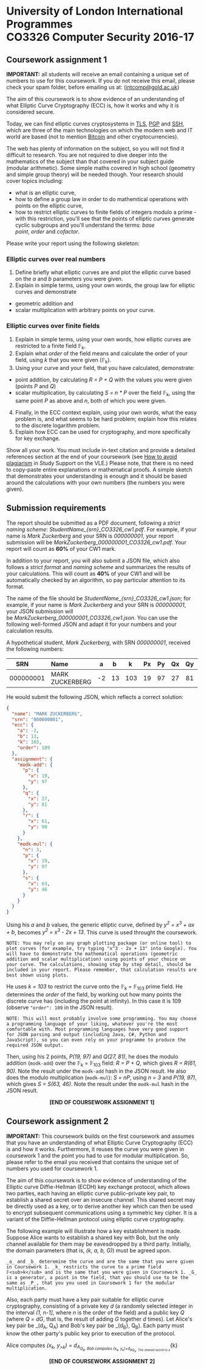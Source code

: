 # University of London International Programmes<br/>CO3326 Computer Security 2016-17

## Coursework assignment 1

__IMPORTANT:__ all students will receive an email containing a unique set of numbers to use for this coursework. If you do not receive this email, please check your spam folder, before emailing us at: (intcomp@gold.ac.uk) 

The aim of this coursework is to show evidence of an understanding of what Elliptic Curve Cryptography (ECC) is, how it works and why it is considered secure.

Today, we can find elliptic curves cryptosystems in [TLS](https://tools.ietf.org/html/rfc4492), [PGP](https://tools.ietf.org/html/rfc6637) and [SSH](https://tools.ietf.org/html/rfc5656), which are three of the main technologies on which the modern web and IT world are based (not to mention [Bitcoin](https://en.bitcoin.it/wiki/Secp256k1) and other cryptocurrencies).

The web has plenty of information on the subject, so you will not find it difficult to  research. You are not required to dive deeper into the mathematics of the subject than that covered in your subject guide (modular arithmetic). Some simple maths covered in high school (geometry and simple group theory) will be needed though. Your research should cover topics including:

*	what is an elliptic curve,
*	how to define a group law in order to do mathemtical operations with points on the elliptic curve,
*	how to restrict elliptic curves to finite fields of integers modulo a prime - with this restriction, you'll see that the points of elliptic curves generate cyclic subgroups and you'll understand the terms: _base point_, _order_ and _cofactor_.

Please write your report using the following skeleton:

### Elliptic curves over real numbers
1.	Define briefly what elliptic curves are and plot the elliptic curve based on the _a_ and _b_ parameters you were given.
2.	Explain in simple terms, using your own words, the group law for elliptic curves and demonstrate
  *	geometric addition and
  * scalar multiplication with arbitrary points on your curve.

### Elliptic curves over finite fields
1.	Explain in simple terms, using your own words, how elliptic curves are restricted to a finite field 𝔽<sub>k</sub>.
2.	Explain what _order_ of the field means and calculate the order of your field, using _k_ that you were given (𝔽<sub>k</sub>).
3.	Using your curve and your field, that you have calculated, demonstrate:
  *	point addition, by calculating _R = P + Q_ with the values you were given (points _P_ and _Q_)
  *	scalar multiplication, by calculating _S = n * P_ over the field 𝔽<sub>k</sub>, using the same point _P_ as above and _n_, both of which you were given.
4.	Finally, in the ECC context explain, using your own words, what the easy problem is, and what seems to be hard problem; explain how this relates to the discrete logarithm problem.
5. Explain how ECC can be used for cryptography, and more specifically for key exchange.

Show all your work. You must include in-text citation and provide a detailed references section at the end of your coursework (see [How to avoid plagiarism](https://computing.elearning.london.ac.uk/mod/page/view.php?id=5176) in Study Support on the VLE.) Please note, that there is no need to copy-paste entire explanations or mathematical proofs. A simple sketch that demonstrates your understanding is enough and it should be based around the calculations with your own numbers (the numbers you were given).

## Submission requirements
The report should be submitted as a PDF document, following a _strict naming scheme_: *StudentName_{srn}_CO3326_cw1.pdf*. For example, if your name is _Mark Zuckerberg_ and your SRN is _000000001_, your report submission will be *MarkZuckerberg_000000001_CO3326_cw1.pdf*. Your report will count as __60%__ of your CW1 mark.

In addition to your report, you will also submit a JSON file, which also follows a _strict format_ and _naming scheme_ and summarizes the results of your calculations. This will count as __40%__ of your CW1 and will be automatically checked by an algorithm, so pay particular attention to its format. 

The name of the file should be *StudentName_{srn}_CO3326_cw1.json*; for example, if your name is _Mark Zuckerberg_ and your SRN is _000000001_, your JSON submission will be *MarkZuckerberg_000000001_CO3326_cw1.json*. You can use the following well-formed JSON and adapt it for your numbers and your calculation results. 

A hypothetical student, _Mark Zuckerberg_, with SRN _000000001_, received the following numbers:

| SRN       | Name            |  a  |  b  |  k  |  Px |  Py |  Qx |  Qy |  n  |
| --------- |:----------------|:---:|:---:|:---:|:---:|:---:|:---:|:---:|:---:|
| 000000001	| MARK ZUCKERBERG |  -2 |  13 | 103 |  19 |  97 |  27 |  81 |  3  |

He would submit the following JSON, which reflects a correct solution:

```json
{
  "name": "MARK ZUCKERBERG",
  "srn": "000000001",
  "ecc": {
    "a": -2,
    "b": 13,
    "k": 103,
    "order": 109
  },
  "assignment": {
    "modk-add": {
      "p": {
        "x": 19,
        "y": 97
      },
      "q": {
        "x": 27,
        "y": 81
      },
      "r": {
        "x": 61,
        "y": 90
      }
    },
    "modk-mul": {
      "n": 3,
      "p": {
        "x": 19,
        "y": 97
      },
      "s": {
        "x": 63,
        "y": 46
      }
    }
  }
}
```

Using his _a_ and _b_ values, the generic elliptic curve, defined by _y<sup>2</sup> = x<sup>3</sup> + ax + b_, becomes _y<sup>2</sup> = x<sup>3</sup> - 2x + 13_. This curve is used throught the coursework. 

`
NOTE: You may rely on any graph plotting package (or online tool) to plot curves (for example, try typing "x^3 - 2x + 13" into Google). You will have to demonstrate the mathematical operations (geometric addition and scalar multiplication) using points of your choice on your curve. The calculations, showing step by step detail, should be included in your report. Please remember, that calculation results are best shown using plots.
`

He uses _k = 103_ to restrict the curve onto the 𝔽<sub>k</sub> = 𝔽<sub>103</sub> prime field. He determines the _order_ of the field, by working out how many points the discrete curve has (including the point at infinity). In this case it is 109 (observe `"order": 109` in the JSON result). 

`
NOTE: This will most probably involve some programming. You may choose a programming language of your liking, whatever you're the most comfortable with. Most programming languages have very good support for JSON parsing and output (including Java, C#, Python and JavaScript), so you can even rely on your programme to produce the required JSON output. 
`

Then, using his 2 points, _P(19, 97)_ and _Q(27, 81)_, he does the modulo addition (`modk-add`) over the 𝔽<sub>k</sub> = 𝔽<sub>103</sub> field: _R = P + Q_, which gives _R = R(61, 90)_. Note the result under the `modk-add` hash in the JSON result. He also does the modulo multiplication (`modk-mul`): _S = nP_, using _n = 3_ and _P(19, 97)_, which gives _S = S(63, 46)_. Note the result under the `modk-mul` hash in the JSON result.

<p align="center"><b>[END OF COURSEWORK ASSIGNMENT 1]</b></p>

## Coursework assignment 2

__IMPORTANT:__ This coursework builds on the first coursework and assumes that you have an understanding of what Elliptic Curve Cryptography (ECC) is and how it works. Furthermore, it reuses the curve you were given in coursework 1 and the point you had to use for modular multiplication. So, please refer to the email you received that contains the unique set of numbers you used for coursework 1.

The aim of this coursework is to show evidence of understanding of the Elliptic curve Diffie-Hellman (ECDH) key exchange protocol, which allows two parties, each having an elliptic curve public–private key pair, to establish a shared secret over an insecure channel. This shared secret may be directly used as a key, or to derive another key which can then be used to encrypt subsequent communications using a symmetric key cipher. It is a variant of the Diffie-Hellman protocol using elliptic curve cryptography.

The following example will illustrate how a key establishment is made. Suppose Alice wants to establish a shared key with Bob, but the only channel available for them may be eavesdropped by a third party. Initially, the domain parameters (that is, _(k, a, b, G)_) must be agreed upon. 

`
_a_ and _b_ deteremine the curve and are the same that you were given in Coursework 1. _k_ restricts the curve to a prime field 𝔽<sub>k</sub> and is the same that you were given in Coursework 1. _G_ is a generator, a point in the field, that you should use to be the same as _P_, that you you used in Coursework 1 for the modular multiplication.
`

Also, each party must have a key pair suitable for elliptic curve cryptography, consisting of a private key _d_ (a randomly selected integer in the interval _(1, n-1]_, where _n_ is the order of the field) and a public key _Q_ (where _Q = dG_, that is, the result of adding _G_ together _d_ times). Let Alice's key pair be _(d<sub>A</sub>, Q<sub>A</sub>) and Bob's key pair be _(d<sub>B</sub>}, Q<sub>B</sub>). Each party must know the other party's public key prior to execution of the protocol.

Alice computes _(x<sub>k</sub>, y<sub>>k</sub>) = d<sub>A<sub/>Q<sub>B</sub>. Bob computes (x<sub>k</sub>, y<sub>k</sub>)=d<sub>BQ<sub>A</sub>. The shared secret is x_{k} 

<p align="center"><b>[END OF COURSEWORK ASSIGNMENT 2]</b></p>

